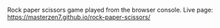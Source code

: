 Rock paper scissors game played from the browser console. Live page: https://masterzen7.github.io/rock-paper-scissors/